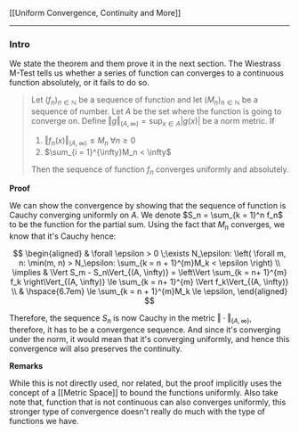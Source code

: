[[Uniform Convergence, Continuity and More]]

---
### **Intro**

We state the theorem and them prove it in the next section. The Wiestrass M-Test tells us whether a series of function can converges to a continuous function absolutely, or it fails to do so. 

> Let $(f_n)_{n\in \mathbb N}$ be a sequence of function and let $(M_n)_{n\in \mathbb N}$ be a sequence of number. Let $A$ be the set where the function is going to converge on. Define $\Vert g\Vert_{(A, \infty)} = \sup_{x\in A}|g(x)|$ be a norm metric. If 
>
> 1. $\Vert f_n(x)\Vert_{(A, \infty)}\le M_n\; \forall n \ge 0$
> 2. $\sum_{i = 1}^{\infty}M_n < \infty$
> 
> Then the sequence of function $f_n$ converges uniformly and absolutely. 

**Proof**

We can show the convergence by showing that the sequence of function is Cauchy converging uniformly on $A$. We denote $S_n = \sum_{k = 1}^n f_n$ to be the function for the partial sum. Using the fact that $M_n$ converges, we know that it's Cauchy hence: 

$$
\begin{aligned}
    & \forall \epsilon > 0 \;\exists N_\epsilon: 
    \left(
        \forall m, n: \min(m, n) > N_\epsilon: \sum_{k = n + 1}^{m}M_k < \epsilon
    \right)
    \\
    \implies &
    \Vert S_m - S_n\Vert_{(A, \infty)} = 
    \left\Vert
        \sum_{k = n+ 1}^{m} f_k
    \right\Vert_{(A, \infty)} 
    \le 
    \sum_{k = n+ 1}^{m} \Vert f_k\Vert_{(A, \infty)}
    \\
    & \hspace{6.7em}
    \le 
    \sum_{k = n + 1}^{m}M_k \le \epsilon, 
\end{aligned}
$$

Therefore, the sequence $S_n$ is now Cauchy in the metric $\Vert \cdot\Vert_{(A, \infty)}$, therefore, it has to be a convergence sequence. And since it's converging under the norm, it would mean that it's converging uniformly, and hence this convergence will also preserves the continuity. 


**Remarks**

While this is not directly used, nor related, but the proof implicitly uses the concept of a [[Metric Space]] to bound the functions uniformly. Also take note that, function that is not continuous can also converges uniformly, this stronger type of convergence doesn't really do much with the type of functions we have. 